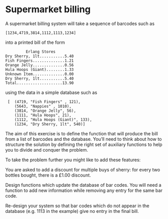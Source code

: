 # Supermarket billing

A supermarket billing system will take a sequence of barcodes such as
```
[1234,4719,3814,1112,1113,1234]
```
into a printed bill of the form
```
         Erlang Stores
Dry Sherry, 1lt...........5.40
Fish Fingers..............1.21
Orange Jelly..............0.56
Hula Hoops (Giant)........1.33
Unknown Item..............0.00
Dry Sherry, 1lt...........5.40
Total....................13.90
```
using the data in a simple database such as
```
 [  (4719, "Fish Fingers" , 121),
    (5643, "Nappies" , 1010),
    (3814, "Orange Jelly", 56),
    (1111, "Hula Hoops", 21),
    (1112, "Hula Hoops (Giant)", 133),
    (1234, "Dry Sherry, 1lt", 540)]
```

The aim of this exercise is to define the function that will produce
the bill from a list of barcodes and the database. You’ll need to
think about how to structure the solution by defining the right set of
auxiliary functions to help you to divide and conquer the problem.

To take the problem further you might like to add these features:

You are asked to add a discount for multiple buys of sherry: for every
two bottles bought, there is a £1.00 discount.

Design functions which update the database of bar codes. You will need
a function to add new information while removing any entry for the
same bar code.

Re-design your system so that bar codes which do not appear in the
database (e.g. 1113 in the example) give no entry in the final bill.
